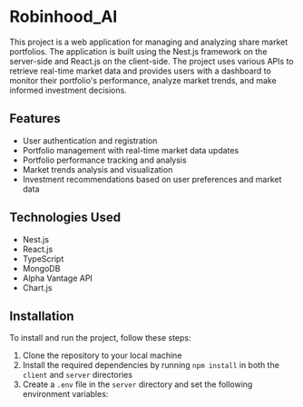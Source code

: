# Robinhood_AI

This project is a web application for managing and analyzing share market portfolios. The application is built using the Nest.js framework on the server-side and React.js on the client-side. The project uses various APIs to retrieve real-time market data and provides users with a dashboard to monitor their portfolio's performance, analyze market trends, and make informed investment decisions.

## Features

- User authentication and registration
- Portfolio management with real-time market data updates
- Portfolio performance tracking and analysis
- Market trends analysis and visualization
- Investment recommendations based on user preferences and market data

## Technologies Used

- Nest.js
- React.js
- TypeScript
- MongoDB
- Alpha Vantage API
- Chart.js

## Installation

To install and run the project, follow these steps:

1. Clone the repository to your local machine
2. Install the required dependencies by running `npm install` in both the `client` and `server` directories
3. Create a `.env` file in the `server` directory and set the following environment variables:


